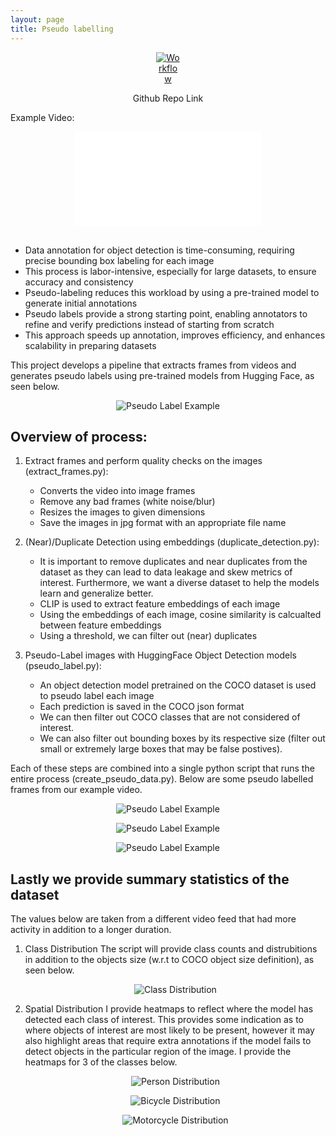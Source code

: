 ```yaml
---
layout: page
title: Pseudo labelling
---
```


<p style="text-align: center;">
  <a href="https://github.com/cathaoiragnew/Pseudo_Label_Video_Frames" target="_blank">
    <img src="/assets/img/git_icon_.png" alt="Workflow" style="max-width: 7.5%; height: auto;" />
  </a>
</p>
<p style="text-align: center;">Github Repo Link</p>

Example Video:

   <center>
   <!-- Video Container (Responsive) -->
   <div class="responsive-video">
     <iframe src="/assets/img/street_video_.mp4" type="video/mp4" 
             title="YouTube video player" 
             frameborder="0" 
             allow="accelerometer; autoplay; clipboard-write; encrypted-media; gyroscope; picture-in-picture; web-share" 
             referrerpolicy="strict-origin-when-cross-origin" 
             allowfullscreen></iframe>
   </div>
   </center>

   <br>

- Data annotation for object detection is time-consuming, requiring precise bounding box labeling for each image
- This process is labor-intensive, especially for large datasets, to ensure accuracy and consistency
- Pseudo-labeling reduces this workload by using a pre-trained model to generate initial annotations
- Pseudo labels provide a strong starting point, enabling annotators to refine and verify predictions instead of starting from scratch
- This approach speeds up annotation, improves efficiency, and enhances scalability in preparing datasets

This project develops a pipeline that extracts frames from videos and generates pseudo labels using pre-trained models from Hugging Face, as seen below.

   <p style="text-align: center;">
     <img src="/assets/img/example_1.jpg" alt="Pseudo Label Example" style="max-width: 100%; height: auto;" />
   </p>

## Overview of process:

1. Extract frames and perform quality checks on the images (extract_frames.py):
    
    - Converts the video into image frames
    - Remove any bad frames (white noise/blur)
    - Resizes the images to given dimensions
    - Save the images in jpg format with an appropriate file name
  
2. (Near)/Duplicate Detection using embeddings (duplicate_detection.py):
    
    - It is important to remove duplicates and near duplicates from the dataset as they can lead to data leakage and skew metrics of interest. Furthermore, we want a diverse dataset to help the models learn and           generalize better. 
    - CLIP is used to extract feature embeddings of each image
    - Using the embeddings of each image, cosine similarity is calcualted between feature embeddings
    - Using a threshold, we can filter out (near) duplicates

3.  Pseudo-Label images with HuggingFace Object Detection models (pseudo_label.py):
    
    - An object detection model pretrained on the COCO dataset is used to pseudo label each image
    - Each prediction is saved in the COCO json format
    - We can then filter out COCO classes that are not considered of interest.
    - We can also filter out bounding boxes by its respective size (filter out small or extremely large boxes that may be false postives).  


Each of these steps are combined into a single python script that runs the entire process (create_pseudo_data.py). Below are some pseudo labelled frames from our example video.

   <p style="text-align: center;">
     <img src="/assets/img/run_script.png" alt="Pseudo Label Example" style="max-width: 100%; height: auto;" />
   </p>

   
   <p style="text-align: center;">
     <img src="/assets/img/example_2.jpg" alt="Pseudo Label Example" style="max-width: 100%; height: auto;" />
   </p> 

   <p style="text-align: center;">
     <img src="/assets/img/example_3.jpg" alt="Pseudo Label Example" style="max-width: 100%; height: auto;" />
   </p> 


## Lastly we provide summary statistics of the dataset

The values below are taken from a different video feed that had more activity in addition to a longer duration.

1. Class Distribution
The script will provide class counts and distrubitions in addition to the objects size (w.r.t to COCO object size definition), as seen below. 

   <p style="text-align: center;">
     <img src="/assets/img/summary_stats.png" alt="Class Distribution" style="max-width: 100%; height: auto;" />
   </p>

2. Spatial Distribution
I provide heatmaps to reflect where the model has detected each class of interest. This provides some indication as to where objects of interest are most likely to be present, however it may also highlight areas that require extra annotations if the model fails to detect objects in the particular region of the image. I provide the heatmaps for 3 of the classes below.

   <p style="text-align: center;">
     <img src="/assets/img/heatmap_class_0_person.png" alt="Person Distribution" style="max-width: 100%; height: auto;" />
   </p>

   <p style="text-align: center;">
     <img src="/assets/img/heatmap_class_1_bicycle.png" alt="Bicycle Distribution" style="max-width: 100%; height: auto;" />
   </p>

   <p style="text-align: center;">
     <img src="/assets/img/heatmap_class_3_motorcycle.png" alt="Motorcycle Distribution" style="max-width: 100%; height: auto;" />
   </p>

